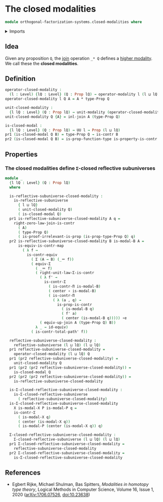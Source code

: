 # The closed modalities

```agda
module orthogonal-factorization-systems.closed-modalities where
```

<details><summary>Imports</summary>

```agda
open import foundation.contractible-maps
open import foundation.contractible-types
open import foundation.dependent-pair-types
open import foundation.equivalences
open import foundation.function-extensionality
open import foundation.functions
open import foundation.functoriality-dependent-pair-types
open import foundation.homotopies
open import foundation.identity-types
open import foundation.propositions
open import foundation.type-arithmetic-dependent-pair-types
open import foundation.universe-levels

open import orthogonal-factorization-systems.modal-operators
open import orthogonal-factorization-systems.reflective-subuniverses
open import orthogonal-factorization-systems.sigma-closed-reflective-subuniverses

open import synthetic-homotopy-theory.cocones-under-spans
open import synthetic-homotopy-theory.joins-of-types
open import synthetic-homotopy-theory.pushouts
```

</details>

## Idea

Given any proposition `Q`, the
[join](synthetic-homotopy-theory.joins-of-types.md) operation `_* Q` defines a
[higher modality](orthogonal-factorization-systems.higher-modalities.md). We
call these the **closed modalities**.

## Definition

```agda
operator-closed-modality :
  (l : Level) {lQ : Level} (Q : Prop lQ) → operator-modality l (l ⊔ lQ)
operator-closed-modality l Q A = A * type-Prop Q

unit-closed-modality :
  {l lQ : Level} (Q : Prop lQ) → unit-modality (operator-closed-modality l Q)
unit-closed-modality Q {A} = inl-join A (type-Prop Q)

is-closed-modal :
  {l lQ : Level} (Q : Prop lQ) → UU l → Prop (l ⊔ lQ)
pr1 (is-closed-modal Q B) = type-Prop Q → is-contr B
pr2 (is-closed-modal Q B) = is-prop-function-type is-property-is-contr
```

## Properties

### The closed modalities define `Σ`-closed reflective subuniverses

```agda
module _
  {l lQ : Level} (Q : Prop lQ)
  where

  is-reflective-subuniverse-closed-modality :
    is-reflective-subuniverse
      { l ⊔ lQ}
      ( unit-closed-modality Q)
      ( is-closed-modal Q)
  pr1 is-reflective-subuniverse-closed-modality A q =
    right-zero-law-join-is-contr
      ( A)
      ( type-Prop Q)
      ( is-proof-irrelevant-is-prop (is-prop-type-Prop Q) q)
  pr2 is-reflective-subuniverse-closed-modality B is-modal-B A =
      is-equiv-is-contr-map
        ( λ f →
          is-contr-equiv
            ( Σ (A → B) (_＝ f))
            ( equiv-Σ
              ( _＝ f)
              ( right-unit-law-Σ-is-contr
                ( λ f' →
                  is-contr-Σ
                    ( is-contr-Π is-modal-B)
                    ( center ∘ is-modal-B)
                    ( is-contr-Π
                      ( λ (a , q) →
                        is-prop-is-contr
                          ( is-modal-B q)
                          ( f' a)
                          ( center (is-modal-B q))))) ∘e
                ( equiv-up-join A (type-Prop Q) B))
              λ _ → id-equiv)
            ( is-contr-total-path' f))

  reflective-subuniverse-closed-modality :
    reflective-subuniverse (l ⊔ lQ) (l ⊔ lQ)
  pr1 reflective-subuniverse-closed-modality =
    operator-closed-modality (l ⊔ lQ) Q
  pr1 (pr2 reflective-subuniverse-closed-modality) =
    unit-closed-modality Q
  pr1 (pr2 (pr2 reflective-subuniverse-closed-modality)) =
    is-closed-modal Q
  pr2 (pr2 (pr2 reflective-subuniverse-closed-modality)) =
    is-reflective-subuniverse-closed-modality

  is-Σ-closed-reflective-subuniverse-closed-modality :
    is-Σ-closed-reflective-subuniverse
      ( reflective-subuniverse-closed-modality)
  is-Σ-closed-reflective-subuniverse-closed-modality
    X is-modal-X P is-modal-P q =
    is-contr-Σ
      ( is-modal-X q)
      ( center (is-modal-X q))
      ( is-modal-P (center (is-modal-X q)) q)

  Σ-closed-reflective-subuniverse-closed-modality :
    Σ-closed-reflective-subuniverse (l ⊔ lQ) (l ⊔ lQ)
  pr1 Σ-closed-reflective-subuniverse-closed-modality =
    reflective-subuniverse-closed-modality
  pr2 Σ-closed-reflective-subuniverse-closed-modality =
    is-Σ-closed-reflective-subuniverse-closed-modality
```

## References

- Egbert Rijke, Michael Shulman, Bas Spitters, _Modalities in homotopy type
  theory_, Logical Methods in Computer Science, Volume 16, Issue 1, 2020
  ([arXiv:1706.07526](https://arxiv.org/abs/1706.07526),
  [doi:10.23638](https://doi.org/10.23638/LMCS-16%281%3A2%292020))
